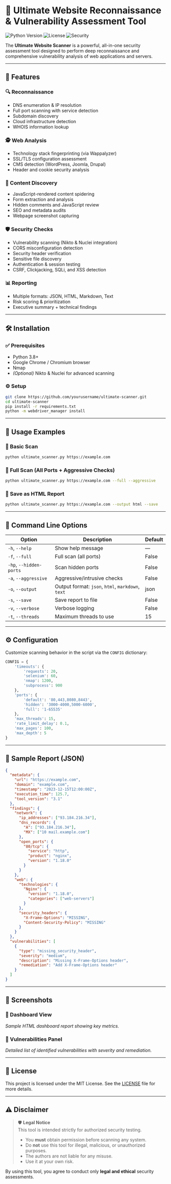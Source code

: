 # 🚀 Ultimate Website Reconnaissance & Vulnerability Assessment Tool

![Python Version](https://img.shields.io/badge/python-3.8%2B-blue)
![License](https://img.shields.io/badge/license-MIT-green)
![Security](https://img.shields.io/badge/security-tool-red)

The **Ultimate Website Scanner** is a powerful, all-in-one security assessment tool designed to perform deep reconnaissance and comprehensive vulnerability analysis of web applications and servers.

---

## 🌟 Features

### 🔍 Reconnaissance
- DNS enumeration & IP resolution
- Full port scanning with service detection
- Subdomain discovery
- Cloud infrastructure detection
- WHOIS information lookup

### 🕵️ Web Analysis
- Technology stack fingerprinting (via Wappalyzer)
- SSL/TLS configuration assessment
- CMS detection (WordPress, Joomla, Drupal)
- Header and cookie security analysis

### 📂 Content Discovery
- JavaScript-rendered content spidering
- Form extraction and analysis
- Hidden comments and JavaScript review
- SEO and metadata audits
- Webpage screenshot capturing

### 🛡️ Security Checks
- Vulnerability scanning (Nikto & Nuclei integration)
- CORS misconfiguration detection
- Security header verification
- Sensitive file discovery
- Authentication & session testing
- CSRF, Clickjacking, SQLi, and XSS detection

### 📊 Reporting
- Multiple formats: JSON, HTML, Markdown, Text
- Risk scoring & prioritization
- Executive summary + technical findings

---

## 🛠️ Installation

### ✅ Prerequisites
- Python 3.8+
- Google Chrome / Chromium browser
- Nmap
- *(Optional)* Nikto & Nuclei for advanced scanning

### ⚙️ Setup
```bash
git clone https://github.com/yourusername/ultimate-scanner.git
cd ultimate-scanner
pip install -r requirements.txt
python -m webdriver_manager install
```

---

## 🚦 Usage Examples

### 🔹 Basic Scan
```bash
python ultimate_scanner.py https://example.com
```

### 🔹 Full Scan (All Ports + Aggressive Checks)
```bash
python ultimate_scanner.py https://example.com --full --aggressive
```

### 🔹 Save as HTML Report
```bash
python ultimate_scanner.py https://example.com --output html --save
```

---

## 🧩 Command Line Options

| Option | Description | Default |
|--------|-------------|---------|
| `-h`, `--help` | Show help message | — |
| `-f`, `--full` | Full scan (all ports) | False |
| `-hp`, `--hidden-ports` | Scan hidden ports | False |
| `-a`, `--aggressive` | Aggressive/intrusive checks | False |
| `-o`, `--output` | Output format: `json`, `html`, `markdown`, `text` | json |
| `-s`, `--save` | Save report to file | False |
| `-v`, `--verbose` | Verbose logging | False |
| `-t`, `--threads` | Maximum threads to use | 15 |

---

## ⚙️ Configuration

Customize scanning behavior in the script via the `CONFIG` dictionary:

```python
CONFIG = {
    'timeouts': {
        'requests': 20,
        'selenium': 60,
        'nmap': 1200,
        'subprocess': 900
    },
    'ports': {
        'default': '80,443,8080,8443',
        'hidden': '3000-4000,5000-6000',
        'full': '1-65535'
    },
    'max_threads': 15,
    'rate_limit_delay': 0.1,
    'max_pages': 100,
    'max_depth': 5
}
```

---

## 📝 Sample Report (JSON)
```json
{
  "metadata": {
    "url": "https://example.com",
    "domain": "example.com",
    "timestamp": "2023-12-15T12:00:00Z",
    "execution_time": 125.7,
    "tool_version": "3.1"
  },
  "findings": {
    "network": {
      "ip_addresses": ["93.184.216.34"],
      "dns_records": {
        "A": ["93.184.216.34"],
        "MX": ["10 mail.example.com"]
      },
      "open_ports": {
        "80/tcp": {
          "service": "http",
          "product": "nginx",
          "version": "1.18.0"
        }
      }
    },
    "web": {
      "technologies": {
        "Nginx": {
          "version": "1.18.0",
          "categories": ["web-servers"]
        }
      },
      "security_headers": {
        "X-Frame-Options": "MISSING",
        "Content-Security-Policy": "MISSING"
      }
    }
  },
  "vulnerabilities": [
    {
      "type": "missing_security_header",
      "severity": "medium",
      "description": "Missing X-Frame-Options header",
      "remediation": "Add X-Frame-Options header"
    }
  ]
}
```

---

## 📸 Screenshots

### 🔹 Dashboard View
*Sample HTML dashboard report showing key metrics.*

### 🔹 Vulnerabilities Panel
*Detailed list of identified vulnerabilities with severity and remediation.*

---

## 📜 License

This project is licensed under the MIT License. See the [LICENSE](./LICENSE) file for more details.

---

## ⚠️ Disclaimer

> 🛡️ **Legal Notice**  
> This tool is intended strictly for authorized security testing.  
> - You **must** obtain permission before scanning any system.  
> - Do **not** use this tool for illegal, malicious, or unauthorized purposes.  
> - The authors are not liable for any misuse.  
> - Use it at your own risk.  

By using this tool, you agree to conduct only **legal and ethical** security assessments.
